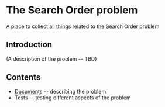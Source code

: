 # The Search Order problem

A place to collect all things related to the Search Order problem

## Introduction

(A description of the problem -- TBD)

## Contents

* [Documents](documents/README.md) -- describing the problem
* Tests -- testing different aspects of the problem
